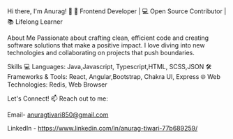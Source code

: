 Hi there, I'm Anurag! 👋
🚀 Frontend Developer | 💻 Open Source Contributor | 📚 Lifelong Learner

About Me
Passionate about crafting clean, efficient code and creating software solutions that make a positive impact. I love diving into new technologies and collaborating on projects that push boundaries.

Skills
💻 Languages: Java,Javascript, Typescript,HTML, SCSS,JSON
🛠️ Frameworks & Tools: React, Angular,Bootstrap, Chakra UI, Express
🌐 Web Technologies: Redis, Web Browser


Let's Connect!
📫 Reach out to me:

 Email- anuragtivari850@gmail.com

 LinkedIn - https://www.linkedin.com/in/anurag-tiwari-77b689259/

